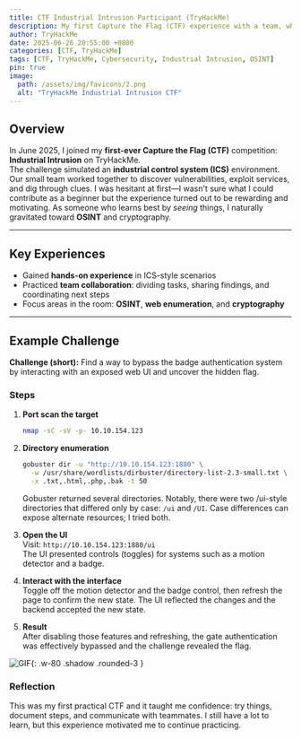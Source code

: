 ```yaml
---
title: CTF Industrial Intrusion Participant (TryHackMe)
description: My first Capture the Flag (CTF) experience with a team, where we explored an industrial-themed environment, solved real-world cybersecurity challenges, and learned the value of teamwork.
author: TryHackMe
date: 2025-06-26 20:55:00 +0800
categories: [CTF, TryHackMe]
tags: [CTF, TryHackMe, Cybersecurity, Industrial Intrusion, OSINT]
pin: true
image:
  path: /assets/img/favicons/2.png
  alt: "TryHackMe Industrial Intrusion CTF"
---
```



## Overview

In June 2025, I joined my **first-ever Capture the Flag (CTF)** competition: **Industrial Intrusion** on TryHackMe.  
The challenge simulated an **industrial control system (ICS)** environment. Our small team worked together to discover vulnerabilities, exploit services, and dig through clues. I was hesitant at first—I wasn't sure what I could contribute as a beginner but the experience turned out to be rewarding and motivating. As someone who learns best by *seeing* things, I naturally gravitated toward **OSINT** and cryptography.

---

## Key Experiences

- Gained **hands-on experience** in ICS-style scenarios  
- Practiced **team collaboration**: dividing tasks, sharing findings, and coordinating next steps  
- Focus areas in the room: **OSINT**, **web enumeration**, and **cryptography**

---

## Example Challenge  

**Challenge (short):** Find a way to bypass the badge authentication system by interacting with an exposed web UI and uncover the hidden flag.

### Steps


1. **Port scan the target**
   ```bash
   nmap -sC -sV -p- 10.10.154.123
   ```

2. **Directory enumeration**
   ```bash
   gobuster dir -u "http://10.10.154.123:1880" \
     -w /usr/share/wordlists/dirbuster/directory-list-2.3-small.txt \
     -x .txt,.html,.php,.bak -t 50
   ```
   
   Gobuster returned several directories. Notably, there were two /ui-style directories that differed only by case: `/ui` and `/UI`. Case differences can expose alternate resources; I tried both.

3. **Open the UI**  
   Visit: `http://10.10.154.123:1880/ui`  
   The UI presented controls (toggles) for systems such as a motion detector and a badge.

4. **Interact with the interface**  
   Toggle off the motion detector and the badge control, then refresh the page to confirm the new state. The UI reflected the changes and the backend accepted the new state.

5. **Result**  
   After disabling those features and refreshing, the gate authentication was effectively bypassed and the challenge revealed the flag.



![GIF](https://media1.giphy.com/media/v1.Y2lkPTc5MGI3NjExYzVrYWRxZzlxNjkwYWlkMHp4em8xNHB6OHYwM3BldXg3czJqdWFjNyZlcD12MV9pbnRlcm5hbF9naWZfYnlfaWQmY3Q9Zw/KMgPHp5bI60qDWPy1A/giphy.gif){: .w-80 .shadow .rounded-3 }


### Reflection

This was my first practical CTF and it taught me confidence: try things, document steps, and communicate with teammates. I still have a lot to learn, but this experience motivated me to continue practicing.

